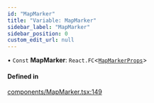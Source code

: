 ```yaml
---
id: "MapMarker"
title: "Variable: MapMarker"
sidebar_label: "MapMarker"
sidebar_position: 0
custom_edit_url: null
---
```


• `Const` **MapMarker**: `React.FC`<[`MapMarkerProps`](../interfaces/MapMarkerProps.md)\>

#### Defined in

[components/MapMarker.tsx:149](https://github.com/JaeSeoKim/react-kakao-maps/blob/2648067/src/components/MapMarker.tsx#L149)

